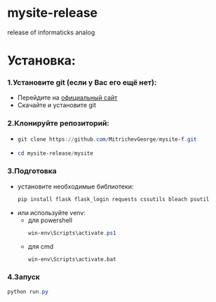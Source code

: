 ﻿# mysite-release
release of informaticks analog

# Установка:
### 1.Установите git (если у Вас его ещё нет):
 - Перейдите на [официальный сайт](https://git-scm.com/downloads)
 - Скачайте и установите git
### 2.Клонируйте репозиторий:
- ```powershell
  git clone https://github.com/MitrichevGeorge/mysite-f.git
  ```
- ```powershell
  cd mysite-release/mysite
  ```
### 3.Подготовка
- установите необходимые библиотеки:
  ```powershell
  pip install flask flask_login requests cssutils bleach psutil
  ```
- или используйте venv:
   - для powershell
     ```powershell
     win-env\Scripts\activate.ps1
     ```
   - для cmd
     ```bash
     win-env\Scripts\activate.bat
     ```
### 4.Запуск
```powershell
python run.py
```
